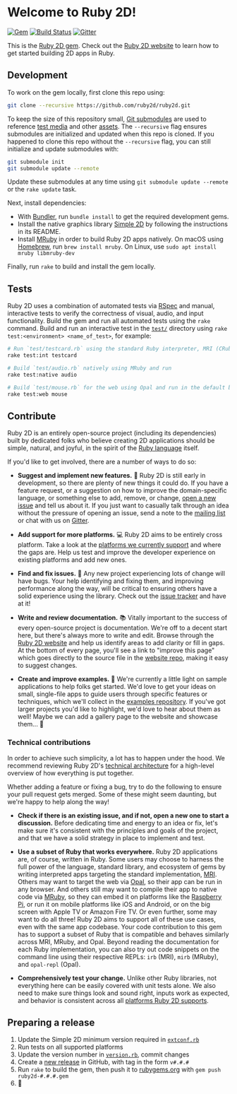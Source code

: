 # Welcome to Ruby 2D!

[![Gem](https://img.shields.io/gem/v/ruby2d.svg)](https://rubygems.org/gems/ruby2d) [![Build Status](https://travis-ci.org/ruby2d/ruby2d.svg?branch=master)](https://travis-ci.org/ruby2d/ruby2d) [![Gitter](https://badges.gitter.im/ruby2d/ruby2d.svg)](https://gitter.im/ruby2d/ruby2d)

This is the [Ruby 2D gem](https://rubygems.org/gems/ruby2d). Check out the [Ruby 2D website](http://www.ruby2d.com) to learn how to get started building 2D apps in Ruby.

## Development

To work on the gem locally, first clone this repo using:

```bash
git clone --recursive https://github.com/ruby2d/ruby2d.git
```

To keep the size of this repository small, [Git submodules](https://git-scm.com/book/en/Git-Tools-Submodules) are used to reference [test media](https://github.com/simple2d/test_media) and other [assets](https://github.com/ruby2d/assets). The `--recursive` flag ensures submodules are initialized and updated when this repo is cloned. If you happened to clone this repo without the `--recursive` flag, you can still initialize and update submodules with:

```bash
git submodule init
git submodule update --remote
```

Update these submodules at any time using `git submodule update --remote` or the `rake update` task.

Next, install dependencies:
- With [Bundler](http://bundler.io), run `bundle install` to get the required development gems.
- Install the native graphics library [Simple 2D](https://github.com/simple2d/simple2d) by following the instructions in its README.
- Install [MRuby](http://mruby.org) in order to build Ruby 2D apps natively. On macOS using [Homebrew](https://brew.sh), run `brew install mruby`. On Linux, use `sudo apt install mruby libmruby-dev`

Finally, run `rake` to build and install the gem locally.

## Tests

Ruby 2D uses a combination of automated tests via [RSpec](http://rspec.info) and manual, interactive tests to verify the correctness of visual, audio, and input functionality. Build the gem and run all automated tests using the `rake` command. Build and run an interactive test in the [`test/`](test/) directory using `rake test:<environment> <name_of_test>`, for example:

```bash
# Run `test/testcard.rb` using the standard Ruby interpreter, MRI (CRuby)
rake test:int testcard

# Build `test/audio.rb` natively using MRuby and run
rake test:native audio

# Build `test/mouse.rb` for the web using Opal and run in the default browser
rake test:web mouse
```

## Contribute

Ruby 2D is an entirely open-source project (including its dependencies) built by dedicated folks who believe creating 2D applications should be simple, natural, and joyful, in the spirit of the [Ruby language](https://www.ruby-lang.org/en/about) itself.

If you'd like to get involved, there are a number of ways to do so:

- **Suggest and implement new features.** 🌟 Ruby 2D is still early in development, so there are plenty of new things it could do. If you have a feature request, or a suggestion on how to improve the domain-specific language, or something else to add, remove, or change, [open a new issue](https://github.com/ruby2d/ruby2d/issues/new) and tell us about it. If you just want to casually talk through an idea without the pressure of opening an issue, send a note to the [mailing list](https://groups.google.com/d/forum/ruby2d) or chat with us on [Gitter](https://gitter.im/ruby2d/ruby2d).

- **Add support for more platforms.** 💻 Ruby 2D aims to be entirely cross platform. Take a look at the [platforms we currently support](http://www.ruby2d.com/platforms) and where the gaps are. Help us test and improve the developer experience on existing platforms and add new ones.

- **Find and fix issues.** 🐛 Any new project experiencing lots of change will have bugs. Your help identifying and fixing them, and improving performance along the way, will be critical to ensuring others have a solid experience using the library. Check out the [issue tracker](https://github.com/ruby2d/ruby2d/issues) and have at it!

- **Write and review documentation.** 📚 Vitally important to the success of every open-source project is documentation. We're off to a decent start here, but there's always more to write and edit. Browse through the [Ruby 2D website](http://www.ruby2d.com) and help us identify areas to add clarity or fill in gaps. At the bottom of every page, you'll see a link to "improve this page" which goes directly to the source file in the [website repo](https://github.com/ruby2d/ruby2d.com), making it easy to suggest changes.

- **Create and improve examples.** 👾 We're currently a little light on sample applications to help folks get started. We'd love to get your ideas on small, single-file apps to guide users through specific features or techniques, which we'll collect in the [examples repository](https://github.com/ruby2d/examples). If you've got larger projects you'd like to highlight, we'd love to hear about them as well! Maybe we can add a gallery page to the website and showcase them... 🤔

### Technical contributions

In order to achieve such simplicity, a lot has to happen under the hood. We recommend reviewing Ruby 2D's [technical architecture](http://www.ruby2d.com/learn/tech) for a high-level overview of how everything is put together.

Whether adding a feature or fixing a bug, try to do the following to ensure your pull request gets merged. Some of these might seem daunting, but we're happy to help along the way!

- **Check if there is an existing issue, and if not, open a new one to start a discussion.** Before dedicating time and energy to an idea or fix, let's make sure it's consistent with the principles and goals of the project, and that we have a solid strategy in place to implement and test.

- **Use a subset of Ruby that works everywhere.** Ruby 2D applications are, of course, written in Ruby. Some users may choose to harness the full power of the language, standard library, and ecosystem of gems by writing interpreted apps targeting the standard implementation, [MRI](https://en.wikipedia.org/wiki/Ruby_MRI). Others may want to target the web via [Opal](http://opalrb.org), so their app can be run in any browser. And others still may want to compile their app to native code via [MRuby](http://mruby.org), so they can embed it on platforms like the [Raspberry Pi](https://www.raspberrypi.org), or run it on mobile platforms like iOS and Android, or on the big screen with Apple TV or Amazon Fire TV. Or even further, some may want to do all three! Ruby 2D aims to support all of these use cases, even with the same app codebase. Your code contribution to this gem has to support a subset of Ruby that is compatible and behaves similarly across MRI, MRuby, and Opal. Beyond reading the documentation for each Ruby implementation, you can also try out code snippets on the command line using their respective REPLs: `irb` (MRI), `mirb` (MRuby), and `opal-repl` (Opal).

- **Comprehensively test your change.** Unlike other Ruby libraries, not everything here can be easily covered with unit tests alone. We also need to make sure things look and sound right, inputs work as expected, and behavior is consistent across all [platforms Ruby 2D supports](http://www.ruby2d.com/platforms).

## Preparing a release

1. Update the Simple 2D minimum version required in [`extconf.rb`](ext/ruby2d/extconf.rb)
2. Run tests on all supported platforms
3. Update the version number in [`version.rb`](lib/ruby2d/version.rb), commit changes
4. Create a [new release](https://github.com/ruby2d/ruby2d/releases) in GitHub, with tag in the form `v#.#.#`
5. Run `rake` to build the gem, then push it to [rubygems.org](https://rubygems.org) with `gem push ruby2d-#.#.#.gem`
6. 🎉
